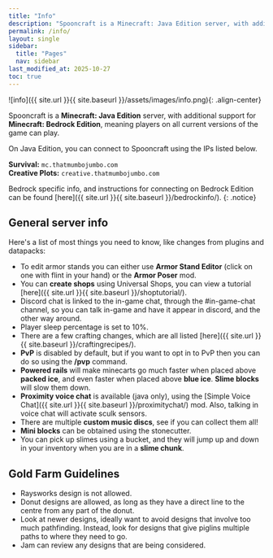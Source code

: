 ```yaml
---
title: "Info"
description: "Spooncraft is a Minecraft: Java Edition server, with additional support for Minecraft: Bedrock Edition, meaning players on all current versions of the game can play."
permalink: /info/
layout: single
sidebar:
  title: "Pages"
  nav: sidebar
last_modified_at: 2025-10-27
toc: true
---
```


![info]({{ site.url }}{{ site.baseurl }}/assets/images/info.png){: .align-center}

Spooncraft is a **Minecraft: Java Edition** server, with additional support for **Minecraft: Bedrock Edition**, meaning players on all current versions of the game can play.

On Java Edition, you can connect to Spooncraft using the IPs listed below.

**Survival:** `mc.thatmumbojumbo.com` \
**Creative Plots:** `creative.thatmumbojumbo.com`

Bedrock specific info, and instructions for connecting on Bedrock Edition can be found [here]({{ site.url }}{{ site.baseurl }}/bedrockinfo/).
{: .notice}

## General server info

Here's a list of most things you need to know, like changes from plugins and datapacks:
- To edit armor stands you can either use **Armor Stand Editor** (click on one with flint in your hand) or the **Armor Poser** mod.
- You can **create shops** using Universal Shops, you can view a tutorial [here]({{ site.url }}{{ site.baseurl }}/shoptutorial/).
- Discord chat is linked to the in-game chat, through the #in-game-chat channel, so you can talk in-game and have it appear in discord, and the other way around.
- Player sleep percentage is set to 10%.
- There are a few crafting changes, which are all listed [here]({{ site.url }}{{ site.baseurl }}/craftingrecipes/).
- **PvP** is disabled by default, but if you want to opt in to PvP then you can do so using the **/pvp** command.
- **Powered rails** will make minecarts go much faster when placed above **packed ice**, and even faster when placed above **blue ice**. **Slime blocks** will slow them down.
- **Proximity voice chat** is available (java only), using the [Simple Voice Chat]({{ site.url }}{{ site.baseurl }}/proximitychat/) mod. Also, talking in voice chat will activate sculk sensors.
- There are multiple **custom music discs**, see if you can collect them all!
- **Mini blocks** can be obtained using the stonecutter.
- You can pick up slimes using a bucket, and they will jump up and down in your inventory when you are in a **slime chunk**.

## Gold Farm Guidelines
- Raysworks design is not allowed.
- Donut designs are allowed, as long as they have a direct line to the centre from any part of the donut.
- Look at newer designs, ideally want to avoid designs that involve too much pathfinding. Instead, look for designs that give piglins multiple paths to where they need to go.
- Jam can review any designs that are being considered.